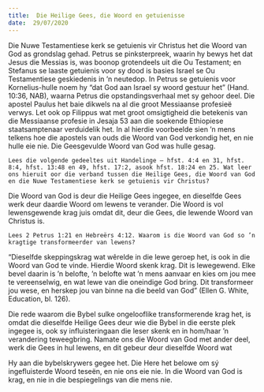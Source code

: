 ```yaml
---
title:  Die Heilige Gees, die Woord en getuienisse
date:  29/07/2020
---
```


Die Nuwe Testamentiese kerk se getuienis vir Christus het die Woord van God as grondslag gehad. Petrus se pinksterpreek, waarin hy bewys het dat Jesus die Messias is, was boonop grotendeels uit die Ou Testament; en Stefanus se laaste getuienis voor sy dood is basies Israel se Ou Testamentiese geskiedenis in ’n neutedop. In Petrus se getuienis voor Kornelius-hulle noem hy “dat God aan Israel sy woord gestuur het” (Hand. 10:36, NAB), waarna Petrus die opstandingsverhaal met sy gehoor deel. Die apostel Paulus het baie dikwels na al die groot Messiaanse profesieë verwys. Let ook op Filippus wat met groot omsigtigheid die betekenis van die Messiaanse profesie in Jesaja 53 aan die soekende Ethiopiese staatsamptenaar verduidelik het. In al hierdie voorbeelde sien ’n mens telkens hoe die apostels van ouds die Woord van God verkondig het, en nie hulle eie nie. Die Geesgevulde Woord van God was hulle gesag.

`Lees die volgende gedeeltes uit Handelinge – hfst. 4:4 en 31, hfst. 8:4, hfst. 13:48 en 49, hfst. 17:2, asook hfst. 18:24 en 25. Wat leer ons hieruit oor die verband tussen die Heilige Gees, die Woord van God en die Nuwe Testamentiese kerk se getuienis vir Christus?`

Die Woord van God is deur die Heilige Gees ingegee, en dieselfde Gees werk deur daardie Woord om lewens te verander. Die Woord is vol lewensgewende krag juis omdat dit, deur die Gees, die lewende Woord van Christus is.

`Lees 2 Petrus 1:21 en Hebreërs 4:12. Waarom is die Woord van God so ’n kragtige transformeerder van lewens?`

“Dieselfde skeppingskrag wat wêrelde in die lewe geroep het, is ook in die Woord van God te vinde. Hierdie Woord skenk krag. Dit is lewegewend. Elke bevel daarin is ’n belofte, ’n belofte wat ’n mens aanvaar en kies om jou mee te vereenselwig, en wat lewe van die oneindige God bring. Dit transformeer jou wese, en herskep jou van binne na die beeld van God” (Ellen G. White, Education, bl. 126).

Die rede waarom die Bybel sulke ongelooflike transformerende krag het, is omdat die dieselfde Heilige Gees deur wie die Bybel in die eerste plek ingegee is, ook sy influisteringaan die leser skenk en in hom/haar ’n verandering teweegbring. Namate ons die Woord van God met ander deel, werk die Gees in hul lewens, en dit gebeur deur dieselfde Woord wat

Hy aan die bybelskrywers gegee het. Die Here het belowe om sý ingefluisterde Woord teseën, en nie ons eie nie. In die Woord van God is krag, en nie in die bespiegelings van die mens nie.